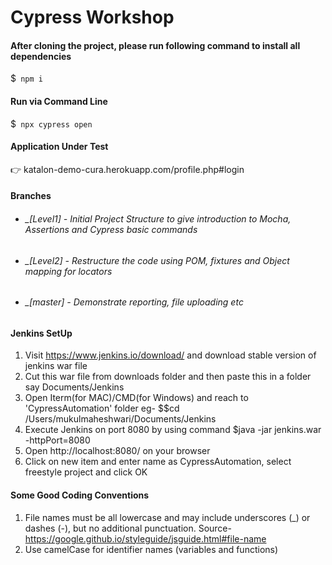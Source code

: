 # Cypress Workshop

#### After cloning the project, please run following command to install all dependencies
$` npm i`  

#### Run via Command Line
$` npx cypress open`  

#### Application Under Test
:point_right: katalon-demo-cura.herokuapp.com/profile.php#login


#### Branches
* ###### _[Level1] - Initial Project Structure to give introduction to Mocha, Assertions and Cypress basic commands 
* ###### _[Level2] - Restructure the code using POM, fixtures and Object mapping for locators  
* ###### _[master] - Demonstrate reporting, file uploading etc


#### Jenkins SetUp
1. Visit https://www.jenkins.io/download/ and download stable version of jenkins war file 
2. Cut this war file from downloads folder and then paste this in a folder say Documents/Jenkins
3. Open Iterm(for MAC)/CMD(for Windows) and reach to 'CypressAutomation' folder eg- $$cd /Users/mukulmaheshwari/Documents/Jenkins
4. Execute Jenkins on port 8080 by using command $java -jar jenkins.war -httpPort=8080 
5. Open http://localhost:8080/ on your browser
6. Click on new item and enter name as CypressAutomation, select freestyle project and click OK


#### Some Good Coding Conventions
1. File names must be all lowercase and may include underscores (_) or dashes (-), but no additional punctuation. 
Source- https://google.github.io/styleguide/jsguide.html#file-name
2. Use camelCase for identifier names (variables and functions)
